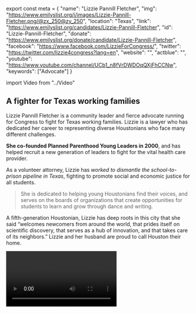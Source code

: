 export const meta = {
  "name": "Lizzie Pannill Fletcher",
  "img": "https://www.emilyslist.org/i/images/Lizzie-Pannill-Fletcher.png/@zx_250@zy_250",
  "location": "Texas",
  "link": "https://www.emilyslist.org/candidates/Lizzie-Pannill-Fletcher",
  "id": "Lizzie-Pannill-Fletcher",
  "donate": "https://www.emilyslist.org/donate/candidate/Lizzie-Pannill-Fletcher",
  "facebook": "https://www.facebook.com/LizzieForCongress/",
  "twitter": "https://twitter.com/lizzie4congress?lang=en",
  "website": "",
  "actblue": "",
  "youtube": "https://www.youtube.com/channel/UCb1_n8fVrDWDOqQXjFhCCNw",
  "keywords": ["Advocate"]
}

import Video from "../Video"

## A fighter for Texas working families

Lizzie Pannill Fletcher is a community leader and fierce advocate running for Congress to fight for Texas working families. Lizzie is a lawyer who has dedicated her career to representing diverse Houstonians who face many different challenges.

**She co-founded Planned Parenthood Young Leaders in 2000**, and has helped recruit a new generation of leaders to fight for the vital health care provider.

As a volunteer attorney, Lizzie has _worked to dismantle the school-to-prison pipeline in Texas_, fighting to promote social and economic justice for all students.

> She is dedicated to helping young Houstonians find their voices, and serves on the boards of organizations that create opportunities for students to learn and grow through dance and writing.

A fifth-generation Houstonian, Lizzie has deep roots in this city that she said “welcomes newcomers from around the world, that prides itself on scientific discovery, that serves as a hub of innovation, and that takes care of its neighbors.” Lizzie and her husband are proud to call Houston their home.

<Video id="lXckraM3-pY" />

## A champion for expanding economic opportunity

Lizzie has dedicated her career to working “for real Houstonians, with real problems, who need real solutions,” she has said, and she’s running for Congress to expand economic opportunity and help create good paying jobs for hardworking Texans. At a time when Republicans are desperate to undo all the progress we’ve worked so hard to make, Lizzie will fiercely defend Texans’ access to affordable health care. Lizzie is a pro-choice champion who first became politically engaged as a teenager during the 1992 Republican National Convention, when she volunteered to protect reproductive health care clinics from anti-choice protesters attempting to block patients from entering. She is a powerful advocate for Gulf Coast communities that are fighting to recover from the devastation Hurricane Harvey caused, and when elected she will make their voices heard in Congress. “Scientists and business leaders in Houston agree that climate change is real,” Lizzie has said. “We need leaders who understand the threat of our changing climate and those willing to work with our allies around the world to find ways to address its devastating effects.”

## An opportunity to flip a seat from red to blue

Lizzie is challenging incumbent Republican Congressman John Culberson, an extremist who has spent his nine terms in office prioritizing a dangerous agenda that hurts the working families he was elected to serve. Our path to taking back the House runs straight through this district where Hillary Clinton outperformed Donald Trump in 2016. This seat has been under Republican control ever since George H.W. Bush won it in 1966, but the rapidly changing demographics of the vibrant Houston area have dramatically changed the political landscape here in recent years. Let’s show her grassroots campaign our full support and elect this champion for Texas working families — and take back the House.
